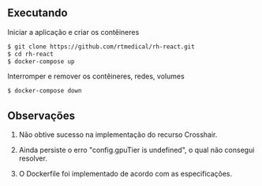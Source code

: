 
## Executando

Iniciar a aplicação e criar os contêineres

```bash
$ git clone https://github.com/rtmedical/rh-react.git
$ cd rh-react
$ docker-compose up
```

Interromper e remover os contêineres, redes, volumes

```bash
$ docker-compose down
```

## Observações
1. Não obtive sucesso na implementação do recurso Crosshair.

2. Ainda persiste o erro "config.gpuTier is undefined", o qual não consegui resolver.

3. O Dockerfile foi implementado de acordo com as especificações.


